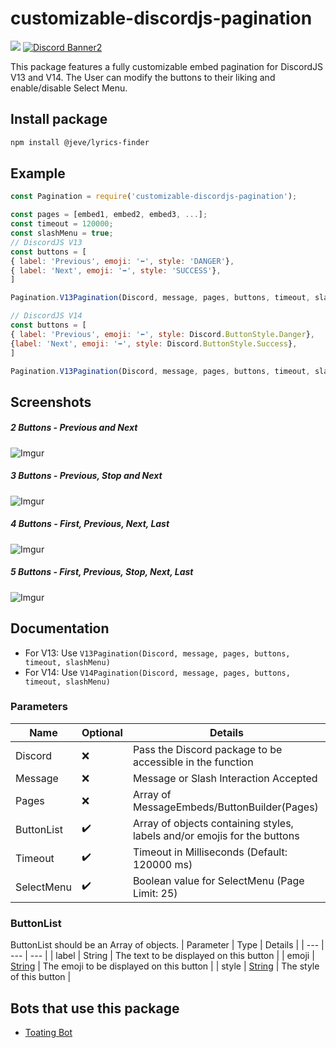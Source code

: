 # customizable-discordjs-pagination
<p>
   <a href="https://www.npmjs.com/package/customizable-discordjs-pagination"><img src="https://nodei.co/npm/customizable-discordjs-pagination.png?downloadRank=true&downloads=true&downloadRank=true&stars=true" /></a>  <a href="https://discord.gg/ju8kxnvnCw"><img src="https://discordapp.com/api/guilds/748607784735604857/widget.png?style=banner2" alt="Discord Banner2"/></a>
</p>
This package features a fully customizable embed pagination for DiscordJS V13 and V14. The User can modify the buttons to their liking and enable/disable Select Menu.

## Install package
```sh
npm install @jeve/lyrics-finder
```

## Example
```js
const Pagination = require('customizable-discordjs-pagination');

const pages = [embed1, embed2, embed3, ...];
const timeout = 120000;
const slashMenu = true;
// DiscordJS V13
const buttons = [
{ label: 'Previous', emoji: '⬅', style: 'DANGER'},
{ label: 'Next', emoji: '➡', style: 'SUCCESS'},
]

Pagination.V13Pagination(Discord, message, pages, buttons, timeout, slashMenu);

// DiscordJS V14
const buttons = [
{ label: 'Previous', emoji: '⬅', style: Discord.ButtonStyle.Danger},
{label: 'Next', emoji: '➡', style: Discord.ButtonStyle.Success},
]

Pagination.V13Pagination(Discord, message, pages, buttons, timeout, slashMenu);
```

## Screenshots
##### 2 Buttons - Previous and Next
![Imgur](https://imgur.com/4Mo8vLv.jpg)
##### 3 Buttons - Previous, Stop and Next
![Imgur](https://imgur.com/WalreF6.jpg)
##### 4 Buttons - First, Previous, Next, Last
![Imgur](https://imgur.com/9854jTq.jpg)
##### 5 Buttons - First, Previous, Stop, Next, Last
![Imgur](https://imgur.com/vKgBYog.jpg)

## Documentation
- For V13: Use ```V13Pagination(Discord, message, pages, buttons, timeout, slashMenu)```
- For V14: Use ```V14Pagination(Discord, message, pages, buttons, timeout, slashMenu)```

### Parameters
| Name | Optional | Details |
| --- | --- | --- |
| Discord | ❌ |  Pass the Discord package to be accessible in the function | 
| Message |  ❌ | Message or Slash Interaction Accepted| 
| Pages |  ❌ | Array of MessageEmbeds/ButtonBuilder(Pages) |  
| ButtonList | ✔️ | Array of objects containing styles, labels and/or emojis for the buttons | C
| Timeout | ✔️ |Timeout in Milliseconds (Default: 120000 ms)| C
| SelectMenu | ✔️ |Boolean value for SelectMenu  (Page Limit: 25)| 

### ButtonList
ButtonList should be an Array of objects.
| Parameter | Type | Details |
| --- | --- | --- |
| label | String | The text to be displayed on this button |
| emoji | [String](https://discord.js.org/#/docs/discord.js/13.8.0/typedef/EmojiIdentifierResolvable) | The emoji to be displayed on this button |
| style | [String](https://discord.js.org/#/docs/discord.js/13.8.0/typedef/MessageButtonStyleResolvable) | The style of this button |

## Bots that use this package
- [Toating Bot](https://discord.com/api/oauth2/authorize?client_id=710177042490064958&permissions=4063624560&scope=bot%20applications.commands)
